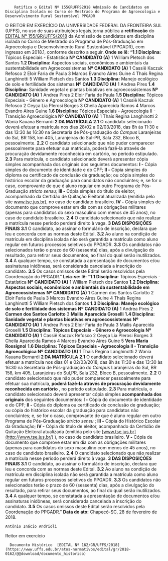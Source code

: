         Retifica o Edital Nº 155GRUFFS2018 Admissão de Candidatos em Disciplina Isolada no Curso de Mestrado do Programa de Agroecologia e Desenvolvimento Rural Sustentável PPGADR  

 O REITOR EM EXERCÍCIO DA UNIVERSIDADE FEDERAL DA FRONTEIRA SUL (UFFS), no uso de suas atribuições legais,torna pública a **retificação** do [EDITAL Nº 155/GR/UFFS/2018](https://www.uffs.edu.br/atos-normativos/edital/gr/2018-0155)  da Admissão de candidatos em disciplina isolada no Curso de Mestrado do Programa de Pós-Graduação em Agroecologia e Desenvolvimento Rural Sustentável (PPGADR), com ingresso em 2018.1, conforme descrito a seguir.   **Onde se lê:**  **“1.1 Disciplina:** Tópicos Especiais - Estatística     **Nº**    **CANDIDATO (A)**      1   William Pletsch dos Santos     **1.2 Disciplina:** Aspectos sociais, econômicos e ambientais da sustentabilidade em Agroecossistemas     **Nº**    **CANDIDATO (A)**      1   Cassiê Kaczuk Refosco     2   Eloir Faria de Paula     3   Marcos Evandro Aires Guine     4   Thaís Regina Langhinotti     5   William Pletsch dos Santos     **1.3 Disciplina:** Manejo ecológico de solo e fertilidade dos sistemas     **Nº**    **CANDIDATO (A)**      1   Andrea Pires     **1.4 Disciplina:** Sanidade vegetal e plantas bioativas em agroecossistemas     **Nº**    **CANDIDATO (A)**      1   Andrea Pires     2   Eloir Faria de Paula     **1.5 Disciplina:** Tópicos Especiais - Gênero e Agroecologia     **Nº**    **CANDIDATO (A)**      1   Cassiê Kaczuk Refosco     2   Ceyça Lia Plerosi Borges     3   Cheila Aparecida Ramos     4   Marcos Evandro Aires Guine     **1.6 Disciplina:** Tópicos Especiais - Agroecologia II - Transição Agroecológica     **Nº**    **CANDIDATO (A)**      1   Thaís Regina Langhinotti     2   Wania Kauana Bernardi      **2 DA MATRÍCULA**  **2.1** O candidato selecionado deverá efetuar a matrícula nos dias 28/02 a 02/03/2018, das 8h às 11:30 e das 13:30 às 16:30 na Secretaria de Pós-graduação do *Campus* Laranjeiras do Sul, BR 158, km 405, Laranjeiras do Sul-PR, Sala 232, Bloco B, pessoalmente. **2.2** O candidato selecionado que não puder comparecer pessoalmente para efetuar sua matrícula, poderá fazê-la através de procuração devidamente reconhecida em cartório, no período estipulado. **2.3** Para matrícula, o candidato selecionado deverá apresentar cópia simples acompanhada dos originais dos seguintes documentos: **I -** Cópia simples do documento de identidade e do CPF; **II -** Cópia simples do diploma ou certificado de conclusão de graduação; ou cópia simples do histórico escolar da graduação para candidatos não concluintes; e, se for o caso, comprovante de que é aluno regular em outro Programa de Pós-Graduação *stricto sensu;*  **III -** Cópia simples do título de eleitor, acompanhado da Certidão de Quitação Eleitoral atualizada (emitida pelo site www.tse.jus.br), no caso de candidato brasileiro. **IV -** Cópia simples de documento que comprove estar em dia com as obrigações militares (apenas para candidatos do sexo masculino com menos de 45 anos), no caso de candidato brasileiro. **2.4** O candidato selecionado que não realizar a matrícula nesse período perderá direito à vaga.  **3 DAS DISPOSIÇÕES FINAIS**  **3.1** O candidato, ao assinar o formulário de inscrição, declara que leu e concorda com as normas deste Edital. **3.2** Ao aluno na condição de matrícula em disciplina isolada não será garantida a matrícula como aluno regular em futuros processos seletivos do PPGADR. **3.3** Os candidatos não selecionados terão o prazo de 60 (sessenta) dias, após a divulgação do resultado, para retirar seus documentos, ao final do qual serão inutilizados. **3.4** A qualquer tempo, se constatada a apresentação de documentos e/ou assinaturas inidôneas, será considerada cancelada a inscrição do candidato. **3.5** Os casos omissos deste Edital serão resolvidos pela Coordenação do PPGADR.”   **Leia-se: lê:**  **“1.1 Disciplina:** Tópicos Especiais - Estatística     **Nº**    **CANDIDATO (A)**      1   William Pletsch dos Santos     **1.2 Disciplina:**  **Aspectos sociais, econômicos e ambientais da sustentabilidade em Agroecossistemas**      **Nº**    **CANDIDATO (A)**      1   Carmen dos Santos Carlotto     2   Eloir Faria de Paula     3   Marcos Evandro Aires Guine     4   Thaís Regina Langhinotti     5   William Pletsch dos Santos     **1.3 Disciplina:**  **Manejo ecológico de solo e fertilidade dos sistemas**      **Nº**    **CANDIDATO (A)**      1   Andrea Pires     2   **Carmen dos Santos Carlotto**      3   **Mailis Aparecida Groselli**      **1.4 Disciplina:**  **Sanidade vegetal e plantas bioativas em agroecossistemas**      **Nº**    **CANDIDATO (A)**      1   Andrea Pires     2   Eloir Faria de Paula     3   Mailis Aparecida Groselli     **1.5 Disciplina:**  **Tópicos Especiais - Gênero e Agroecologia**      **Nº**    **CANDIDATO (A)**      1   Cassiê Kaczuk Refosco     2   Ceyça Lia Plerosi Borges     3   Cheila Aparecida Ramos     4   Marcos Evandro Aires Guine     5   **Vera Maria Rossignol**      **1.6 Disciplina:**  **Tópicos Especiais - Agroecologia II - Transição Agroecológica**      **Nº**    **CANDIDATO (A)**      1   Thaís Regina Langhinotti     2   Wania Kauana Bernardi       **2 DA MATRÍCULA**  **2.1** O candidato selecionado deverá efetuar a matrícula nos dias 01 e 02/03/2018, das 8h às 11:30 e das 13:30 às 16:30 na Secretaria de Pós-graduação do *Campus* Laranjeiras do Sul, BR 158, km 405, Laranjeiras do Sul,PR, Sala 232, Bloco B, pessoalmente. **2.2** O candidato selecionado que não puder comparecer pessoalmente para efetuar sua matrícula, **poderá fazê-la através de procuração devidamente reconhecida em cartório** , no período estipulado. **2.3** Para matrícula, o candidato selecionado deverá apresentar cópia simples **acompanhada dos originais** dos seguintes documentos: **I -** Cópia do documento de identidade e do CPF; **II -** Cópia do diploma ou certificado de conclusão de graduação; ou cópia do histórico escolar da graduação para candidatos não concluintes; e, se for o caso, comprovante de que é aluno regular em outro Programa de Pós-Graduação *stricto sensu* ; **III -** Cópia do Histórico Escolar da Graduação; **IV -** Cópia do título de eleitor, acompanhado da Certidão de Quitação Eleitoral atualizada (emitida pelo site [www.tse.jus.br](http://www.tse.jus.br/)  ), no caso de candidato brasileiro. **V -** Cópia de documento que comprove estar em dia com as obrigações militares (apenas para candidatos do sexo masculino com menos de 45 anos), no caso de candidato brasileiro. **2.4** O candidato selecionado que não realizar a matrícula nesse período perderá direito à vaga.  **3 DAS DISPOSIÇÕES FINAIS**  **3.1** O candidato, ao assinar o formulário de inscrição, declara que leu e concorda com as normas deste Edital. **3.2** Ao aluno na condição de matrícula em disciplina isolada não será garantida a matrícula como aluno regular em futuros processos seletivos do PPGADR. **3.3** Os candidatos não selecionados terão o prazo de 60 (sessenta) dias, após a divulgação do resultado, para retirar seus documentos, ao final do qual serão inutilizados. **3.4** A qualquer tempo, se constatada a apresentação de documentos e/ou assinaturas inidôneas, será considerada cancelada a inscrição do candidato. **3.5** Os casos omissos deste Edital serão resolvidos pela Coordenação do PPGADR.”      **Data do ato:** Chapecó-SC, 28 de fevereiro de 2018.   
 

    Antônio Inácio Andrioli   
 Reitor em exercício 

      Documento Histórico  [EDITAL Nº 162/GR/UFFS/2018](https://www.uffs.edu.br/atos-normativos/edital/gr/2018-0162/@@download/documento_historico)     
      